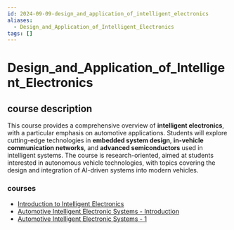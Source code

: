 ```yaml
---
id: 2024-09-09-design_and_application_of_intelligent_electronics
aliases:
  - Design_and_Application_of_Intelligent_Electronics
tags: []
---
```


# Design_and_Application_of_Intelligent_Electronics

## course description

This course provides a comprehensive overview of **intelligent electronics**, with a particular emphasis on automotive applications. Students will explore cutting-edge technologies in **embedded system design**, **in-vehicle communication networks**, and **advanced semiconductors** used in intelligent systems. The course is research-oriented, aimed at students interested in autonomous vehicle technologies, with topics covering the design and integration of AI-driven systems into modern vehicles.

### courses

- [Introduction to Intelligent Electronics](2024-09-09-introduction_to_intelligent_electronics.md)
- [Automotive Intelligent Electronic Systems - Introduction](2024-09-09-automotive-intelligent-electronic-systems---introduction.md)
- [Automotive Intelligent Electronic Systems - 1](2024-09-16-automotive-intelligent-electronic-systems---1.md)
